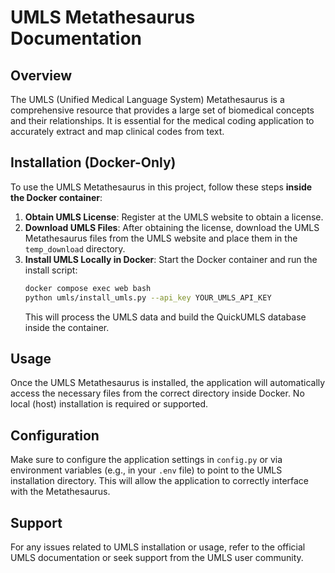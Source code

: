 # UMLS Metathesaurus Documentation

## Overview
The UMLS (Unified Medical Language System) Metathesaurus is a comprehensive resource that provides a large set of biomedical concepts and their relationships. It is essential for the medical coding application to accurately extract and map clinical codes from text.

## Installation (Docker-Only)
To use the UMLS Metathesaurus in this project, follow these steps **inside the Docker container**:

1. **Obtain UMLS License**: Register at the UMLS website to obtain a license.
2. **Download UMLS Files**: After obtaining the license, download the UMLS Metathesaurus files from the UMLS website and place them in the `temp_download` directory.
3. **Install UMLS Locally in Docker**: Start the Docker container and run the install script:
   ```sh
   docker compose exec web bash
   python umls/install_umls.py --api_key YOUR_UMLS_API_KEY
   ```
   This will process the UMLS data and build the QuickUMLS database inside the container.

## Usage
Once the UMLS Metathesaurus is installed, the application will automatically access the necessary files from the correct directory inside Docker. No local (host) installation is required or supported.

## Configuration
Make sure to configure the application settings in `config.py` or via environment variables (e.g., in your `.env` file) to point to the UMLS installation directory. This will allow the application to correctly interface with the Metathesaurus.

## Support
For any issues related to UMLS installation or usage, refer to the official UMLS documentation or seek support from the UMLS user community.